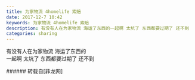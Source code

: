 ```yaml
---
title: 为家物流 4homelife 索赔
date: 2017-12-7 10:42
keywords: 为家物流 4homelife 索赔
description: 有没有人在为家物流 海运了东西的一起啊 太坑了 东西都要过期了 还不到
categories: sharing
---
```

<td class="t_f" id="postmessage_1018761">

有没有人在为家物流 海运了东西的<br/>
一起啊 太坑了 东西都要过期了 还不到<br/>
<img alt="" border="0" class="zoom" data-cf-modified-b05d20876d69ecc31b9f99c7-="" file="http://www.flw.ph//mobcent//app/data/phiz/default/05.png" id="aimg_ZSK4V" lazyloadthumb="1" onclick="" onmouseover="" src="http://www.flw.ph//mobcent//app/data/phiz/default/05.png"/><img alt="" border="0" class="zoom" data-cf-modified-b05d20876d69ecc31b9f99c7-="" file="http://www.flw.ph//mobcent//app/data/phiz/default/05.png" id="aimg_hdc0J" lazyloadthumb="1" onclick="" onmouseover="" src="http://www.flw.ph//mobcent//app/data/phiz/default/05.png"/><img alt="" border="0" class="zoom" data-cf-modified-b05d20876d69ecc31b9f99c7-="" file="http://www.flw.ph//mobcent//app/data/phiz/default/05.png" id="aimg_hnNEL" lazyloadthumb="1" onclick="" onmouseover="" src="http://www.flw.ph//mobcent//app/data/phiz/default/05.png"/><img alt="" border="0" class="zoom" data-cf-modified-b05d20876d69ecc31b9f99c7-="" file="http://www.flw.ph//mobcent//app/data/phiz/default/05.png" id="aimg_sw11L" lazyloadthumb="1" onclick="" onmouseover="" src="http://www.flw.ph//mobcent//app/data/phiz/default/05.png"/><br/>
</td>
###### 转载自[菲龙网]